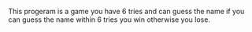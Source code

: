 This progeram is a game
you have 6 tries and can guess the name
if you can guess the name within 6 tries you win
otherwise you lose. 